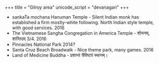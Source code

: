 +++
title = "Gilroy area"
unicode_script = "devanagari"
+++

- sankaTa mochana Hanuman Temple - Silent Indian monk has established a firm mostly-white following. North Indian style temple, with good services. 2016
- The Vietnamese Sangha Congregation in America	Temple - शोभनम्, शान्तिदम्	3/4. 2016
- Pinnacles National Park 2014?
- Santa Cruz Beach Broadwalk - Nice theme park, many games. 2016
- Land of Medicine Buddha - प्रशान्तं त्रैविष्टपं स्थानम्।